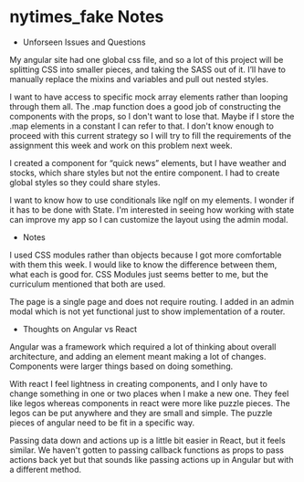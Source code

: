 # nytimes_fake Notes

* Unforseen Issues and Questions

My angular site had one global css file, and so a lot of this project will be splitting CSS into smaller pieces, and taking the SASS out of it.  I’ll have to manually replace the mixins and variables and pull out nested styles.

I want to have access to specific mock array elements rather than looping through them all.  The .map function does a good job of constructing the components with the props, so I don't want to lose that.  Maybe if I store the .map elements in a constant I can refer to that.  I don't know enough to proceed with this current strategy so I will try to fill the requirements of the assignment this week and work on this problem next week.

I created a component for “quick news” elements, but I have weather and stocks, which share styles but not the entire component.  I had to create global styles so they could share styles.

I want to know how to use conditionals like ngIf on my elements.  I wonder if it has to be done with State.  I'm interested in seeing how working with state can improve my app so I can customize the layout using the admin modal.


* Notes

I used CSS modules rather than objects because I got more comfortable with them this week.  I would like to know the difference between them, what each is good for.  CSS Modules just seems better to me, but the curriculum mentioned that both are used.

The page is a single page and does not require routing.  I added in an admin modal which is not yet functional just to show implementation of a router.


* Thoughts on Angular vs React

Angular was a framework which required a lot of thinking about overall architecture, and adding an element meant making a lot of changes.  Components were larger things based on doing something.

With react I feel lightness in creating components, and I only have to change something in one or two places when I make a new one.  They feel like legos whereas components in react were more like puzzle pieces.  The legos can be put anywhere and they are small and simple.  The puzzle pieces of angular need to be fit in a specific way.

Passing data down and actions up is a little bit easier in React, but it feels similar.  We haven't gotten to passing callback functions as props to pass actions back yet but that sounds like passing actions up in Angular but with a different method.
